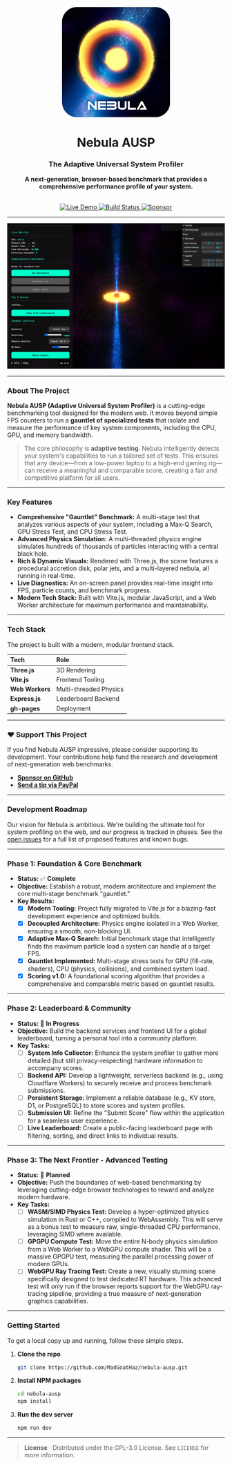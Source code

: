 <div align="center">

<img src="public/NebulaLogo.png" alt="Nebula Logo" width="250">

# **Nebula AUSP**

### The Adaptive Universal System Profiler

**A next-generation, browser-based benchmark that provides a comprehensive performance profile of your system.**

<br>

<a href="https://madgoathaz.github.io/nebula-ausp/">
  <img src="https://img.shields.io/badge/View_Live_Demo-22CC77?style=for-the-badge&logo=rocket&logoColor=white" alt="Live Demo">
</a>
<a href="https://github.com/MadGoatHaz/nebula-ausp/actions/workflows/deploy.yml">
  <img src="https://github.com/MadGoatHaz/nebula-ausp/actions/workflows/deploy.yml/badge.svg" alt="Build Status">
</a>
<a href="https://github.com/sponsors/MadGoatHaz">
  <img src="https://img.shields.io/static/v1?label=Sponsor&message=%E2%9D%A4&logo=GitHub&color=%23fe8e86&style=for-the-badge" alt="Sponsor">
</a>

</div>

---

![Nebula AUSP Screenshot](public/screenshot.png)

---

### **About The Project**
**Nebula AUSP (Adaptive Universal System Profiler)** is a cutting-edge benchmarking tool designed for the modern web. It moves beyond simple FPS counters to run a **gauntlet of specialized tests** that isolate and measure the performance of key system components, including the CPU, GPU, and memory bandwidth.

> The core philosophy is **adaptive testing**. Nebula intelligently detects your system's capabilities to run a tailored set of tests. This ensures that any device—from a low-power laptop to a high-end gaming rig—can receive a meaningful and comparable score, creating a fair and competitive platform for all users.

---

### **Key Features**
-   **Comprehensive "Gauntlet" Benchmark:** A multi-stage test that analyzes various aspects of your system, including a Max-Q Search, GPU Stress Test, and CPU Stress Test.
-   **Advanced Physics Simulation:** A multi-threaded physics engine simulates hundreds of thousands of particles interacting with a central black hole.
-   **Rich & Dynamic Visuals:** Rendered with Three.js, the scene features a procedural accretion disk, polar jets, and a multi-layered nebula, all running in real-time.
-   **Live Diagnostics:** An on-screen panel provides real-time insight into FPS, particle counts, and benchmark progress.
-   **Modern Tech Stack:** Built with Vite.js, modular JavaScript, and a Web Worker architecture for maximum performance and maintainability.

---

### **Tech Stack**
The project is built with a modern, modular frontend stack.

| Tech | Role |
| :--- | :--- |
| **Three.js** | 3D Rendering |
| **Vite.js** | Frontend Tooling |
| **Web Workers**| Multi-threaded Physics |
| **Express.js** | Leaderboard Backend |
| **gh-pages** | Deployment |

---

### ❤️ Support This Project

If you find Nebula AUSP impressive, please consider supporting its development. Your contributions help fund the research and development of next-generation web benchmarks.

- **[Sponsor on GitHub](https://github.com/sponsors/MadGoatHaz)**
- **[Send a tip via PayPal](https://www.paypal.com/paypalme/ghazlett)**

---

### **Development Roadmap**
Our vision for Nebula is ambitious. We're building the ultimate tool for system profiling on the web, and our progress is tracked in phases. See the [open issues](https://github.com/MadGoatHaz/nebula-ausp/issues) for a full list of proposed features and known bugs.

---

### **Phase 1: Foundation & Core Benchmark**
-   **Status:** ✅ **Complete**
-   **Objective:** Establish a robust, modern architecture and implement the core multi-stage benchmark "gauntlet."
-   **Key Results:**
    -   [x] **Modern Tooling:** Project fully migrated to Vite.js for a blazing-fast development experience and optimized builds.
    -   [x] **Decoupled Architecture:** Physics engine isolated in a Web Worker, ensuring a smooth, non-blocking UI.
    -   [x] **Adaptive Max-Q Search:** Initial benchmark stage that intelligently finds the maximum particle load a system can handle at a target FPS.
    -   [x] **Gauntlet Implemented:** Multi-stage stress tests for GPU (fill-rate, shaders), CPU (physics, collisions), and combined system load.
    -   [x] **Scoring v1.0:** A foundational scoring algorithm that provides a comprehensive and comparable metric based on gauntlet results.

---

### **Phase 2: Leaderboard & Community**
-   **Status:** 🔳 **In Progress**
-   **Objective:** Build the backend services and frontend UI for a global leaderboard, turning a personal tool into a community platform.
-   **Key Tasks:**
    -   [ ] **System Info Collector:** Enhance the system profiler to gather more detailed (but still privacy-respecting) hardware information to accompany scores.
    -   [ ] **Backend API:** Develop a lightweight, serverless backend (e.g., using Cloudflare Workers) to securely receive and process benchmark submissions.
    -   [ ] **Persistent Storage:** Implement a reliable database (e.g., KV store, D1, or PostgreSQL) to store scores and system profiles.
    -   [ ] **Submission UI:** Refine the "Submit Score" flow within the application for a seamless user experience.
    -   [ ] **Live Leaderboard:** Create a public-facing leaderboard page with filtering, sorting, and direct links to individual results.

---

### **Phase 3: The Next Frontier - Advanced Testing**
-   **Status:** 🔲 **Planned**
-   **Objective:** Push the boundaries of web-based benchmarking by leveraging cutting-edge browser technologies to reward and analyze modern hardware.
-   **Key Tasks:**
    -   [ ] **WASM/SIMD Physics Test:** Develop a hyper-optimized physics simulation in Rust or C++, compiled to WebAssembly. This will serve as a bonus test to measure raw, single-threaded CPU performance, leveraging SIMD where available.
    -   [ ] **GPGPU Compute Test:** Move the entire N-body physics simulation from a Web Worker to a WebGPU compute shader. This will be a massive GPGPU test, measuring the parallel processing power of modern GPUs.
    -   [ ] **WebGPU Ray Tracing Test:** Create a new, visually stunning scene specifically designed to test dedicated RT hardware. This advanced test will only run if the browser reports support for the WebGPU ray-tracing pipeline, providing a true measure of next-generation graphics capabilities.

---

### **Getting Started**
To get a local copy up and running, follow these simple steps.

1.  **Clone the repo**
    ```sh
    git clone https://github.com/MadGoatHaz/nebula-ausp.git
    ```
2.  **Install NPM packages**
    ```sh
    cd nebula-ausp
    npm install
    ```
3.  **Run the dev server**
    ```sh
    npm run dev
    ```

---
> **License** · Distributed under the GPL-3.0 License. See `LICENSE` for more information.